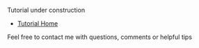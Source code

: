 
Tutorial under construction

 * [Tutorial Home](gollum-vimwiki/blob/master/Home.md)

Feel free to contact me with questions, comments or helpful tips

